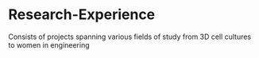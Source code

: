 # Research-Experience
Consists of projects spanning various fields of study from 3D cell cultures to women in engineering
